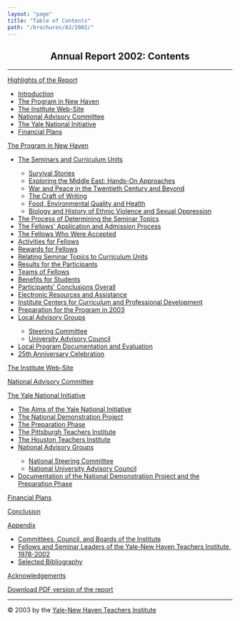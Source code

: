 ```yaml
---
layout: "page"
title: "Table of Contents"
path: "/brochures/A3/2002/"
---
```

<main>
<center>
<h2>Annual Report 2002: Contents</h2></center>
<hr/>
<p><a href="/brochures/A3/2002/highlights.html">Highlights of the Report</a>
<ul>
    <li><a href="/brochures/A3/2002/highlights.html#a">Introduction</a></li>
    <li><a href="/brochures/A3/2002/highlights.html#b">The Program in New Haven</a></li>
    <li><a href="/brochures/A3/2002/highlights.html#c">The Institute Web-Site</a></li>
    <li><a href="/brochures/A3/2002/highlights.html#d">National Advisory Committee</a></li>
    <li><a href="/brochures/A3/2002/highlights.html#e">The Yale National Initiative</a></li>
    <li><a href="/brochures/A3/2002/highlights.html#f">Financial Plans</a></li>
</ul>
</p><p><a href="/brochures/A3/2002/programnh.html">The Program in New Haven</a>
<ul>
    <li><a href="/brochures/A3/2002/programnh.html#a">The Seminars and Curriculum Units</a></li>
    <ul>
        <li><a href="/brochures/A3/2002/programnh.html#b">Survival Stories</a></li>
        <li><a href="/brochures/A3/2002/programnh.html#c">Exploring the Middle East: Hands-On Approaches</a></li>
        <li><a href="/brochures/A3/2002/programnh.html#d">War and Peace in the Twentieth Century and Beyond</a></li>
        <li><a href="/brochures/A3/2002/programnh.html#e">The Craft of Writing</a></li>
        <li><a href="/brochures/A3/2002/programnh.html#f">Food, Environmental Quality and Health</a></li>
        <li><a href="/brochures/A3/2002/programnh.html#g">Biology and History of Ethnic Violence and Sexual Oppression</a></li>
    </ul>
    <li><a href="/brochures/A3/2002/programnh.html#h">The Process of Determining the Seminar Topics</a></li>
    <li><a href="/brochures/A3/2002/programnh.html#i">The Fellows' Application and Admission Process</a></li>
    <li><a href="/brochures/A3/2002/programnh.html#j">The Fellows Who Were Accepted</a></li>
    <li><a href="/brochures/A3/2002/programnh.html#k">Activities for Fellows</a></li>
    <li><a href="/brochures/A3/2002/programnh.html#l">Rewards for Fellows</a></li>
    <li><a href="/brochures/A3/2002/programnh.html#m">Relating Seminar Topics to Curriculum Units</a></li>
    <li><a href="/brochures/A3/2002/programnh.html#n">Results for the Participants</a></li>
    <li><a href="/brochures/A3/2002/programnh.html#o">Teams of Fellows</a></li>
    <li><a href="/brochures/A3/2002/programnh.html#p">Benefits for Students</a></li>
    <li><a href="/brochures/A3/2002/programnh.html#q">Participants' Conclusions Overall</a></li>
    <li><a href="/brochures/A3/2002/programnh.html#r">Electronic Resources and Assistance</a></li>
    <li><a href="/brochures/A3/2002/programnh.html#s">Institute Centers for Curriculum and Professional Development</a></li>
    <li><a href="/brochures/A3/2002/programnh.html#t">Preparation for the Program in 2003</a></li>
    <li><a href="/brochures/A3/2002/programnh.html#u">Local Advisory Groups</a></li>
    <ul>
        <li><a href="/brochures/A3/2002/programnh.html#v">Steering Committee</a></li>
        <li><a href="/brochures/A3/2002/programnh.html#w">University Advisory Council</a></li>
    </ul>
    <li><a href="/brochures/A3/2002/programnh.html#x">Local Program Documentation and Evaluation</a></li>
    <li><a href="/brochures/A3/2002/programnh.html#y">25th Anniversary Celebration</a></li>
</ul>
</p><p><a href="/brochures/A3/2002/institutewebsite.html">The Institute Web-Site</a>
</p><p><a href="/brochures/A3/2002/nac.html">National Advisory Committee</a>
</p><p><a href="/brochures/A3/2002/yalenationalinit.html">The Yale National Initiative</a>
<ul>
    <li><a href="/brochures/A3/2002/yalenationalinit.html#a">The Aims of the Yale National Initiative</a></li>
    <li><a href="/brochures/A3/2002/yalenationalinit.html#b">The National Demonstration Project</a></li>
    <li><a href="/brochures/A3/2002/yalenationalinit.html#c">The Preparation Phase</a></li>
    <li><a href="/brochures/A3/2002/yalenationalinit.html#d">The Pittsburgh Teachers Institute</a></li>
    <li><a href="/brochures/A3/2002/yalenationalinit.html#e">The Houston Teachers Institute</a></li>
    <li><a href="/brochures/A3/2002/yalenationalinit.html#f">National Advisory Groups</a></li>
    <ul>
        <li><a href="/brochures/A3/2002/yalenationalinit.html#g">National Steering Committee</a></li>
        <li><a href="/brochures/A3/2002/yalenationalinit.html#h">National University Advisory Council</a></li>
    </ul>
    <li><a href="/brochures/A3/2002/yalenationalinit.html#i">Documentation of the National Demonstration Project and the Preparation Phase</a></li>
</ul>
</p><p><a href="/brochures/A3/2002/financialp.html">Financial Plans</a>
</p><p><a href="/brochures/A3/2002/conclusion.html">Conclusion</a>
</p><p><a href="/brochures/A3/2002/appendix.html">Appendix</a>
<ul>
    <li><a href="/brochures/A3/2002/appendix.html#a">Committees, Council, and Boards of the Institute</a></li>
    <li><a href="/brochures/A3/2002/appendix.html#b">Fellows and Seminar Leaders of the Yale-New Haven Teachers Institute, 1978-2002</a></li>
    <li><a href="/brochures/A3/2002/appendix.html#c">Selected Bibliography</a></li>
</ul>
</p><p><a href="/brochures/A3/2002/acknowledgements.html">Acknowledgements</a>
<br/>
</p>
<p><a href="/pdfs/ar/2002-annual-report.pdf" target="_blank">Download PDF version of the report</a></p>
<hr/>© 2003 by the <a href="/">Yale-New Haven Teachers Institute</a>
</main>
